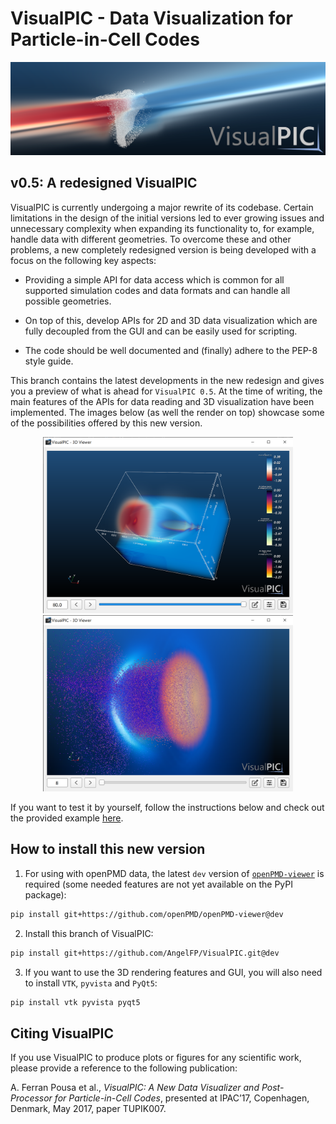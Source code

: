 # VisualPIC - Data Visualization for Particle-in-Cell Codes

![Highlight image](images/highlight_image.png)

## v0.5: A redesigned VisualPIC

VisualPIC is currently undergoing a major rewrite of its codebase. Certain limitations in the design of the initial versions led to ever growing issues and unnecessary complexity when expanding its functionality to, for example, handle data with different geometries. To overcome these and other problems, a new completely redesigned version is being developed with a focus on the following key aspects:

* Providing a simple API for data access which is common for all supported simulation codes and data formats and can handle all possible geometries.

* On top of this, develop APIs for 2D and 3D data visualization which are fully decoupled from the GUI and can be easily used for scripting.

* The code should be well documented and (finally) adhere to the PEP-8 style guide.

This branch contains the latest developments in the new redesign and gives you a preview of what is ahead for `VisualPIC 0.5`. At the time of writing, the main features of the APIs for  data reading and 3D visualization have been implemented. The images below (as well the render on top) showcase some of the possibilities offered by this new version.

<p align="center">
  <img alt="Sample image" src="images/sample_image_3d_renderer.png" width="400px" />
  <img alt="Sample image" src="images/sample_image_3d_renderer_6.png" width="400px" />
</p>

If you want to test it by yourself, follow the instructions below and check out the provided example [here](https://github.com/AngelFP/VisualPIC/tree/dev/examples/example_1).

## How to install this new version

1) For using with openPMD data, the latest `dev` version of [`openPMD-viewer`](https://github.com/openPMD/openPMD-viewer) is required (some needed features are not yet available on the PyPI package):

```bash
pip install git+https://github.com/openPMD/openPMD-viewer@dev
```

2) Install this branch of VisualPIC:
```bash
pip install git+https://github.com/AngelFP/VisualPIC.git@dev
```

3) If you want to use the 3D rendering features and GUI, you will also need to install `VTK`, `pyvista` and `PyQt5`:
```bash
pip install vtk pyvista pyqt5
```



## Citing VisualPIC
If you use VisualPIC to produce plots or figures for any scientific work, please provide a reference to the following publication:

A. Ferran Pousa et al., *VisualPIC: A New Data Visualizer and Post-Processor for Particle-in-Cell Codes*, presented at IPAC’17, Copenhagen, Denmark, May 2017, paper TUPIK007.
